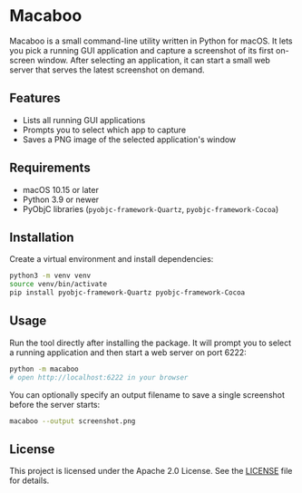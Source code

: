 # Macaboo

Macaboo is a small command-line utility written in Python for macOS. It lets you
pick a running GUI application and capture a screenshot of its first on-screen
window. After selecting an application, it can start a small web server that
serves the latest screenshot on demand.

## Features

- Lists all running GUI applications
- Prompts you to select which app to capture
- Saves a PNG image of the selected application's window

## Requirements

- macOS 10.15 or later
- Python 3.9 or newer
- PyObjC libraries (`pyobjc-framework-Quartz`, `pyobjc-framework-Cocoa`)

## Installation

Create a virtual environment and install dependencies:

```bash
python3 -m venv venv
source venv/bin/activate
pip install pyobjc-framework-Quartz pyobjc-framework-Cocoa
```

## Usage

Run the tool directly after installing the package. It will prompt you to select
a running application and then start a web server on port 6222:

```bash
python -m macaboo
# open http://localhost:6222 in your browser
```

You can optionally specify an output filename to save a single screenshot before
the server starts:

```bash
macaboo --output screenshot.png
```

## License

This project is licensed under the Apache 2.0 License. See the
[LICENSE](LICENSE) file for details.
